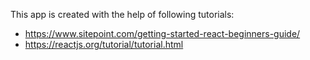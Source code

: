 This app is created with the help of following tutorials:

- https://www.sitepoint.com/getting-started-react-beginners-guide/
- https://reactjs.org/tutorial/tutorial.html